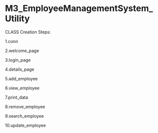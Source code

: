 # M3_EmployeeManagementSystem_Utility




CLASS Creation Steps:

1.conn

2.welcome_page

3.login_page

4.details_page

5.add_employee

6.view_employee

7.print_data

8.remove_employee

9.search_employee

10.update_employee
